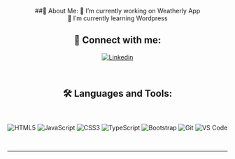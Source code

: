 




<div align="center">

##💫 About Me:
🔭 I’m currently working on Weatherly App<br>🌱 I’m currently learning Wordpress<br>


## 🔗 Connect with me:

 [![Linkedin](https://img.shields.io/badge/linkedin-7cebf5?color=2DD4B9&style=for-the-badge&logo=linkedin&logoColor=black)](https://www.linkedin.com/in/ahmad-nazar-web-developer/)

<br />



## 🛠️ Languages and Tools:

<br />

![HTML5](https://user-images.githubusercontent.com/79704324/229188830-f442a259-1ee1-45cb-962c-54b8d102d1cb.png)
![JavaScript](https://user-images.githubusercontent.com/79704324/229189011-9af71164-dc50-4f40-8283-0b64b522ac00.png)
![CSS3](https://user-images.githubusercontent.com/79704324/229188522-631f8e71-aff0-47d4-8177-658a2e62190e.png)
![TypeScript](https://user-images.githubusercontent.com/79704324/229195304-802e9b51-1480-4b2f-b589-edf8b4b21b58.svg)
![Bootstrap](https://user-images.githubusercontent.com/79704324/229193933-ccfb6478-fbba-4942-b58e-f014558695bd.png)
![Git](https://user-images.githubusercontent.com/79704324/229192648-b9caade7-c1db-4ea2-b4db-5df39f3a8cef.png)
![VS Code](https://user-images.githubusercontent.com/79704324/229194630-4aea45b4-dae4-40ac-8579-28dc015b0f8a.png)

<br />




---
